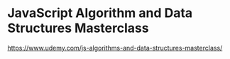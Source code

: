 # JavaScript Algorithm and Data Structures Masterclass

https://www.udemy.com/js-algorithms-and-data-structures-masterclass/
